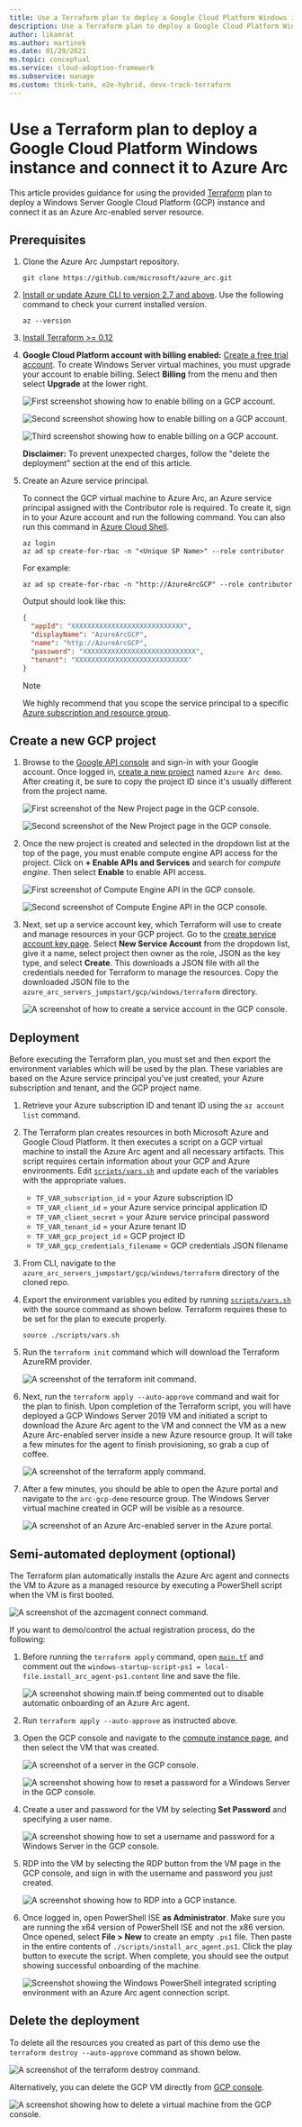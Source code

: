 ```yaml
---
title: Use a Terraform plan to deploy a Google Cloud Platform Windows instance and connect it to Azure Arc
description: Use a Terraform plan to deploy a Google Cloud Platform Windows instance and connect it to Azure Arc.
author: likamrat
ms.author: martinek
ms.date: 01/29/2021
ms.topic: conceptual
ms.service: cloud-adoption-framework
ms.subservice: manage
ms.custom: think-tank, e2e-hybrid, devx-track-terraform
---
```


# Use a Terraform plan to deploy a Google Cloud Platform Windows instance and connect it to Azure Arc

This article provides guidance for using the provided [Terraform](https://www.terraform.io/) plan to deploy a Windows Server Google Cloud Platform (GCP) instance and connect it as an Azure Arc-enabled server resource.

## Prerequisites

1. Clone the Azure Arc Jumpstart repository.

    ```console
    git clone https://github.com/microsoft/azure_arc.git
    ```

2. [Install or update Azure CLI to version 2.7 and above](/cli/azure/install-azure-cli). Use the following command to check your current installed version.

    ```console
    az --version
    ```

3. [Install Terraform >= 0.12](https://learn.hashicorp.com/tutorials/terraform/install-cli)

4. **Google Cloud Platform account with billing enabled:** [Create a free trial account](https://cloud.google.com/free). To create Windows Server virtual machines, you must upgrade your account to enable billing. Select **Billing** from the menu and then select **Upgrade** at the lower right.

    ![First screenshot showing how to enable billing on a GCP account.](./media/gcp-windows/billing-1.png)

    ![Second screenshot showing how to enable billing on a GCP account.](./media/gcp-windows/billing-2.png)

    ![Third screenshot showing how to enable billing on a GCP account.](./media/gcp-windows/billing-3.png)

    **Disclaimer:** To prevent unexpected charges, follow the "delete the deployment" section at the end of this article.

5. Create an Azure service principal.

    To connect the GCP virtual machine to Azure Arc, an Azure service principal assigned with the Contributor role is required. To create it, sign in to your Azure account and run the following command. You can also run this command in [Azure Cloud Shell](https://shell.azure.com/).

    ```console
    az login
    az ad sp create-for-rbac -n "<Unique SP Name>" --role contributor
    ```

    For example:

    ```console
    az ad sp create-for-rbac -n "http://AzureArcGCP" --role contributor
    ```

    Output should look like this:

    ```json
    {
      "appId": "XXXXXXXXXXXXXXXXXXXXXXXXXXXX",
      "displayName": "AzureArcGCP",
      "name": "http://AzureArcGCP",
      "password": "XXXXXXXXXXXXXXXXXXXXXXXXXXXX",
      "tenant": "XXXXXXXXXXXXXXXXXXXXXXXXXXXX"
    }
    ```

    > [!NOTE]
    > We highly recommend that you scope the service principal to a specific [Azure subscription and resource group](/cli/azure/ad/sp).

## Create a new GCP project

1. Browse to the [Google API console](https://console.cloud.google.com) and sign-in with your Google account. Once logged in, [create a new project](https://cloud.google.com/resource-manager/docs/creating-managing-projects) named `Azure Arc demo`. After creating it, be sure to copy the project ID since it's usually different from the project name.

    ![First screenshot of the **New Project** page in the GCP console.](./media/gcp-windows/new-project-1.png)

    ![Second screenshot of the **New Project** page in the GCP console.](./media/gcp-windows/new-project-2.png)

2. Once the new project is created and selected in the dropdown list at the top of the page, you must enable compute engine API access for the project. Click on **+ Enable APIs and Services** and search for *compute engine*. Then select **Enable** to enable API access.

    ![First screenshot of **Compute Engine API** in the GCP console.](./media/gcp-windows/comp-eng-api-1.png)

    ![Second screenshot of **Compute Engine API** in the GCP console.](./media/gcp-windows/comp-eng-api-2.png)

3. Next, set up a service account key, which Terraform will use to create and manage resources in your GCP project. Go to the [create service account key page](https://console.cloud.google.com/apis/credentials/serviceaccountkey). Select **New Service Account** from the dropdown list, give it a name, select project then owner as the role, JSON as the key type, and select **Create**. This downloads a JSON file with all the credentials needed for Terraform to manage the resources. Copy the downloaded JSON file to the `azure_arc_servers_jumpstart/gcp/windows/terraform` directory.

    ![A screenshot of how to create a service account in the GCP console.](./media/gcp-windows/svc-account.png)

## Deployment

Before executing the Terraform plan, you must set and then export the environment variables which will be used by the plan. These variables are based on the Azure service principal you've just created, your Azure subscription and tenant, and the GCP project name.

1. Retrieve your Azure subscription ID and tenant ID using the `az account list` command.

2. The Terraform plan creates resources in both Microsoft Azure and Google Cloud Platform. It then executes a script on a GCP virtual machine to install the Azure Arc agent and all necessary artifacts. This script requires certain information about your GCP and Azure environments. Edit [`scripts/vars.sh`](https://github.com/microsoft/azure_arc/blob/main/azure_arc_servers_jumpstart/gcp/ubuntu/terraform/scripts/vars.sh) and update each of the variables with the appropriate values.

    - `TF_VAR_subscription_id` = your Azure subscription ID
    - `TF_VAR_client_id` = your Azure service principal application ID
    - `TF_VAR_client_secret` = your Azure service principal password
    - `TF_VAR_tenant_id` = your Azure tenant ID
    - `TF_VAR_gcp_project_id` = GCP project ID
    - `TF_VAR_gcp_credentials_filename` = GCP credentials JSON filename

3. From CLI, navigate to the `azure_arc_servers_jumpstart/gcp/windows/terraform` directory of the cloned repo.

4. Export the environment variables you edited by running [`scripts/vars.sh`](https://github.com/microsoft/azure_arc/blob/main/azure_arc_servers_jumpstart/gcp/ubuntu/terraform/scripts/vars.sh) with the source command as shown below. Terraform requires these to be set for the plan to execute properly.

    ```console
    source ./scripts/vars.sh
    ```

5. Run the `terraform init` command which will download the Terraform AzureRM provider.

    ![A screenshot of the `terraform init` command.](./media/gcp-windows/terraform-init.png)

6. Next, run the `terraform apply --auto-approve` command and wait for the plan to finish. Upon completion of the Terraform script, you will have deployed a GCP Windows Server 2019 VM and initiated a script to download the Azure Arc agent to the VM and connect the VM as a new Azure Arc-enabled server inside a new Azure resource group. It will take a few minutes for the agent to finish provisioning, so grab a cup of coffee.

    ![A screenshot of the `terraform apply` command.](./media/gcp-windows/terraform-apply.png)

7. After a few minutes, you should be able to open the Azure portal and navigate to the `arc-gcp-demo` resource group. The Windows Server virtual machine created in GCP will be visible as a resource.

    ![A screenshot of an Azure Arc-enabled server in the Azure portal.](./media/gcp-windows/server.png)

## Semi-automated deployment (optional)

The Terraform plan automatically installs the Azure Arc agent and connects the VM to Azure as a managed resource by executing a PowerShell script when the VM is first booted.

![A screenshot of the `azcmagent connect` command.](./media/gcp-windows/azcmagent-connect.png)

If you want to demo/control the actual registration process, do the following:

1. Before running the `terraform apply` command, open [`main.tf`](https://github.com/microsoft/azure_arc/blob/main/azure_arc_servers_jumpstart/gcp/windows/terraform/main.tf) and comment out the `windows-startup-script-ps1 = local-file.install_arc_agent-ps1.content` line and save the file.

    ![A screenshot showing `main.tf` being commented out to disable automatic onboarding of an Azure Arc agent.](./media/gcp-windows/main-tf.png)

2. Run `terraform apply --auto-approve` as instructed above.

3. Open the GCP console and navigate to the [compute instance page](https://console.cloud.google.com/compute/instances), and then select the VM that was created.

    ![A screenshot of a server in the GCP console.](./media/gcp-windows/gcp-server.png)

    ![A screenshot showing how to reset a password for a Windows Server in the GCP console.](./media/gcp-windows/reset-password.png)

4. Create a user and password for the VM by selecting **Set Password** and specifying a user name.

    ![A screenshot showing how to set a username and password for a Windows Server in the GCP console.](./media/gcp-windows/name-password.png)

5. RDP into the VM by selecting the RDP button from the VM page in the GCP console, and sign in with the username and password you just created.

    ![A screenshot showing how to RDP into a GCP instance.](./media/gcp-windows/gcp-rdp.png)

6. Once logged in, open PowerShell ISE **as Administrator**. Make sure you are running the x64 version of PowerShell ISE and not the x86 version. Once opened, select **File > New** to create an empty `.ps1` file. Then paste in the entire contents of `./scripts/install_arc_agent.ps1`. Click the play button to execute the script. When complete, you should see the output showing successful onboarding of the machine.

    ![Screenshot showing the Windows PowerShell integrated scripting environment with an Azure Arc agent connection script.](./media/gcp-windows/ise-script.png)

## Delete the deployment

To delete all the resources you created as part of this demo use the `terraform destroy --auto-approve` command as shown below.

  ![A screenshot of the `terraform destroy` command.](./media/gcp-windows/terraform-destroy.png)

Alternatively, you can delete the GCP VM directly from [GCP console](https://console.cloud.google.com/compute/instances).

  ![A screenshot showing how to delete a virtual machine from the GCP console.](./media/gcp-windows/delete-vm.png)
